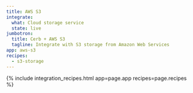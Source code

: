 ```yaml
---
title: AWS S3
integrate:
  what: Cloud storage service
  state: live
jumbotron:
  title: Cerb + AWS S3
  tagline: Integrate with S3 storage from Amazon Web Services
app: aws-s3
recipes:
  - s3-storage
---
```


{% include integration_recipes.html app=page.app recipes=page.recipes %}